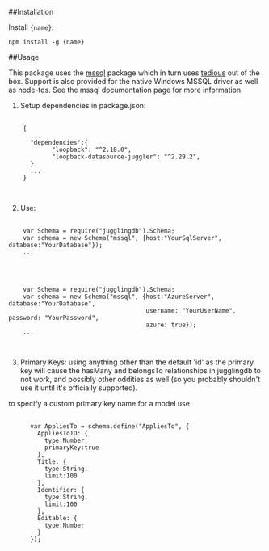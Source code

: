 ##Installation

Install `{name}`:
```
npm install -g {name}
```


##Usage

This package uses the [mssql](//github.com/patriksimek/node-mssql) package which in turn uses [tedious](//github.com/pekim/tedious) out of the box. Support is also provided for the native Windows MSSQL driver as well as node-tds. See the mssql documentation page for more information.

1. Setup dependencies in package.json:
  <pre>
    <code>
    {
      ...
      "dependencies":{
		    "loopback": "^2.18.0",
		    "loopback-datasource-juggler": "^2.29.2",
      }
      ...
    }
    </code>
  </pre>
2. Use:
  <pre>
    <code>
    var Schema = require("jugglingdb").Schema;
    var schema = new Schema("mssql", {host:"YourSqlServer", database:"YourDatabase"});
    ...
    </code>
  </pre>
  <pre>
    <code>
    var Schema = require("jugglingdb").Schema;
    var schema = new Schema("mssql", {host:"AzureServer", database:"YourDatabase",
                                      username: "YourUserName", password: "YourPassword",
                                      azure: true});
    ...
    </code>
  </pre>
3. Primary Keys:
  using anything other than the default 'id' as the primary key
  will cause the hasMany and belongsTo relationships in jugglingdb to
  not work, and possibly other oddities as well (so you probably
  shouldn't use it until it's officially supported).

  to specify a custom primary key name for a model use
  <pre>
    <code>
      var AppliesTo = schema.define("AppliesTo", {
        AppliesToID: {
          type:Number,
          primaryKey:true
        },
        Title: {
          type:String,
          limit:100
        },
        Identifier: {
          type:String,
          limit:100
        },
        Editable: {
          type:Number
        }
      });
    </code>
  </pre>


